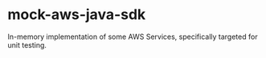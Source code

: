 mock-aws-java-sdk
=================

In-memory implementation of some AWS Services, specifically targeted for unit testing.